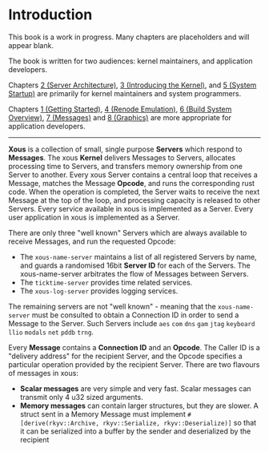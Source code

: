 # Introduction

This book is a work in progress. Many chapters are placeholders and will appear blank.

The book is written for two audiences: kernel maintainers, and application developers.

Chapters [2 (Server Architecture)](ch02-00-server-architecture.md), [3 (Introducing the Kernel)](ch03-00-introducing-the-kernel.md), and [5 (System Startup)](ch05-00-system-startup.md) are primarily for kernel maintainers and system programmers.

Chapters [1 (Getting Started)](ch01-00-getting-started.md), [4 (Renode Emulation)](ch04-00-renode-emulation.md), [6 (Build System Overview)](ch06-00-build-system-overview.md), [7 (Messages)](ch07-00-messages.md) and [8 (Graphics)](ch08-00-graphics.md) are more appropriate for application developers.

----------------

**Xous** is a collection of small, single purpose **Servers** which respond to **Messages**. The xous **Kernel** delivers Messages to Servers, allocates processing time to Servers, and transfers memory ownership from one Server to another. Every xous Server contains a central loop that receives a Message, matches the Message **Opcode**, and runs the corresponding rust code. When the operation is completed, the Server waits to receive the next Message at the top of the loop, and processing capacity is released to other Servers. Every service available in xous is implemented as a Server. Every user application in xous is implemented as a Server.

There are only three "well known" Servers which are always available to receive Messages, and run the requested Opcode:
- The `xous-name-server` maintains a list of all registered Servers by name, and guards a randomised 16bit **Server ID** for each of the Servers. The xous-name-server arbitrates the flow of Messages between Servers.
- The `ticktime-server` provides time related services.
- The `xous-log-server` provides logging services.

The remaining servers are not "well known" - meaning that the `xous-name-server` must be consulted to obtain a Connection ID in order to send a Message to the Server. Such Servers include `aes` `com` `dns` `gam` `jtag` `keyboard` `llio` `modals` `net` `pddb` `trng`.

Every **Message** contains a **Connection ID** and an **Opcode**. The Caller ID is a "delivery address" for the recipient Server, and the Opcode specifies a particular operation provided by the recipient Server. There are two flavours of messages in xous:
- **Scalar messages** are very simple and very fast. Scalar messages can transmit only 4 u32 sized arguments.
- **Memory messages** can contain larger structures, but they are slower. A struct sent in a Memory Message must implement `#[derive(rkyv::Archive, rkyv::Serialize, rkyv::Deserialize)]` so that it can be serialized into a buffer by the sender and deserialized by the recipient
